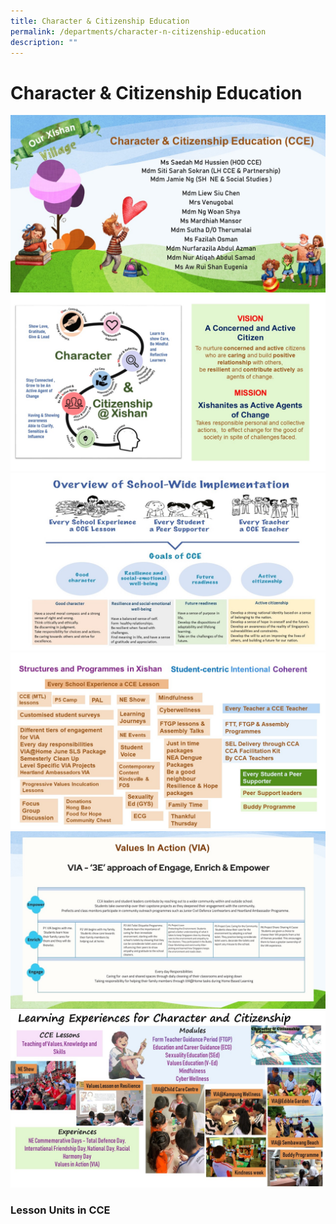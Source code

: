 ```yaml
---
title: Character & Citizenship Education
permalink: /departments/character-n-citizenship-education
description: ""
---
```

# **Character & Citizenship Education**

![](/images/Slide1.jpg)
![](/images/Slide2.jpg)
![](/images/Slide3.jpg)
![](/images/Slide4.jpg)
![](/images/Slide5.jpg)
![](/images/CCE%20Slide1.jpeg)

### Lesson Units in CCE

